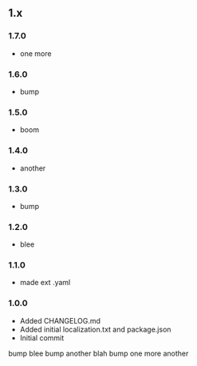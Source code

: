 ## 1.x

### 1.7.0

* one more

### 1.6.0

* bump

### 1.5.0

* boom

### 1.4.0

* another

### 1.3.0

* bump

### 1.2.0

* blee

### 1.1.0

* made ext .yaml

### 1.0.0

* Added CHANGELOG.md
* Added initial localization.txt and package.json
* Initial commit

bump
blee
bump
another
blah
bump
one more
another
